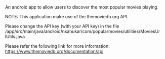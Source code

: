 An android app to allow users to discover the most popular movies playing.


NOTE:
This application make use of the themoviedb.org API.

Please change the API key (with your API key) in the file 
/app/src/main/java/android/nsahukar/com/popularmovies/utilities/MoviesUrlUtils.java

Please refer the following link for more information:
https://www.themoviedb.org/documentation/api
